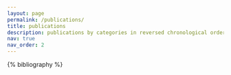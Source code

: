 ```yaml
---
layout: page
permalink: /publications/
title: publications
description: publications by categories in reversed chronological order. generated by jekyll-scholar.
nav: true
nav_order: 2 
---
```


<!-- _pages/publications.md -->
<div class="publications">

{% bibliography %}

</div>
